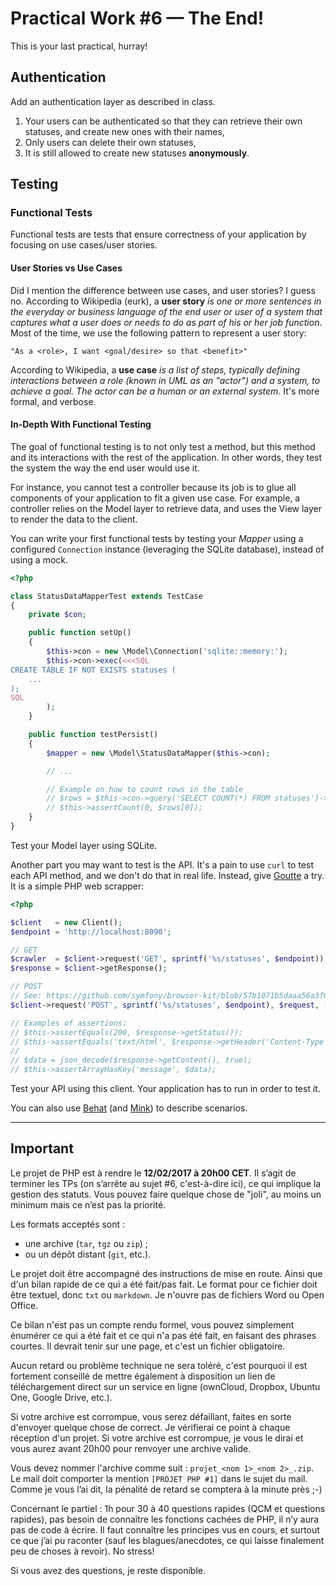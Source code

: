 Practical Work #6 — The End!
============================

This is your last practical, hurray!


Authentication
--------------

Add an authentication layer as described in class.

1. Your users can be authenticated so that they can retrieve their own statuses,
   and create new ones with their names,
2. Only users can delete their own statuses,
3. It is still allowed to create new statuses **anonymously**.


Testing
-------

### Functional Tests

Functional tests are tests that ensure correctness of your application by
focusing on use cases/user stories.

#### User Stories vs Use Cases

Did I mention the difference between use cases, and user stories? I guess no.
According to Wikipedia (eurk), a **user story** _is one or more sentences in the
everyday or business language of the end user or user of a system that captures
what a user does or needs to do as part of his or her job function_. Most of the
time, we use the following pattern to represent a user story:

    "As a <role>, I want <goal/desire> so that <benefit>"

According to Wikipedia, a **use case** _is a list of steps, typically defining
interactions between a role (known in UML as an "actor") and a system, to
achieve a goal. The actor can be a human or an external system._ It's more
formal, and verbose.

#### In-Depth With Functional Testing

The goal of functional testing is to not only test a method, but this method
and its interactions with the rest of the application. In other words, they
test the system the way the end user would use it.

For instance, you cannot test a controller because its job is to glue all
components of your application to fit a given use case. For example, a
controller relies on the Model layer to retrieve data, and uses the View layer
to render the data to the client.

You can write your first functional tests by testing your _Mapper_ using a
configured `Connection` instance (leveraging the SQLite database), instead of
using a mock.

``` php
<?php

class StatusDataMapperTest extends TestCase
{
    private $con;

    public function setUp()
    {
        $this->con = new \Model\Connection('sqlite::memory:');
        $this->con->exec(<<<SQL
CREATE TABLE IF NOT EXISTS statuses (
    ...
);
SQL
        );
    }

    public function testPersist()
    {
        $mapper = new \Model\StatusDataMapper($this->con);

        // ...

        // Example on how to count rows in the table
        // $rows = $this->con->query('SELECT COUNT(*) FROM statuses')->fetch(\PDO::FETCH_NUM);
        // $this->assertCount(0, $rows[0]);
    }
}
```

Test your Model layer using SQLite.

Another part you may want to test is the API. It's a pain to use `curl` to test
each API method, and we don't do that in real life. Instead, give
[Goutte](https://github.com/fabpot/Goutte) a try. It is a simple PHP web
scrapper:

``` php
<?php

$client   = new Client();
$endpoint = 'http://localhost:8090';

// GET
$crawler  = $client->request('GET', sprintf('%s/statuses', $endpoint));
$response = $client->getResponse();

// POST
// See: https://github.com/symfony/browser-kit/blob/57b1071b5daaa56a3f046ca282aed9f69aeeeb7a/Client.php#L278
$client->request('POST', sprintf('%s/statuses', $endpoint), $request, [], $headers, $content);

// Examples of assertions:
// $this->assertEquals(200, $response->getStatus());
// $this->assertEquals('text/html', $response->getHeader('Content-Type'));
//
// $data = json_decode($response->getContent(), true);
// $this->assertArrayHasKey('message', $data);
```

Test your API using this client. Your application has to run in order to test it.

You can also use [Behat](http://behat.org/) (and
[Mink](http://docs.behat.org/cookbook/behat_and_mink.html)) to describe
scenarios.

---

Important
---------

Le projet de PHP est à rendre le **12/02/2017 à 20h00 CET**. Il s’agit de
terminer les TPs (on s’arrête au sujet #6, c'est-à-dire ici), ce qui implique
la gestion des statuts. Vous pouvez faire quelque chose de "joli", au moins un
minimum mais ce n’est pas la priorité.

Les formats acceptés sont :

* une archive (`tar`, `tgz` ou `zip`) ;
* ou un dépôt distant (`git`, etc.).

Le projet doit être accompagné des instructions de mise en route. Ainsi que d'un
bilan rapide de ce qui a été fait/pas fait. Le format pour ce fichier doit être
textuel, donc `txt` ou `markdown`. Je n'ouvre pas de fichiers Word ou Open
Office.

Ce bilan n'est pas un compte rendu formel, vous pouvez simplement énumérer ce
qui a été fait et ce qui n'a pas été fait, en faisant des phrases courtes. Il
devrait tenir sur une page, et c'est un fichier obligatoire.

Aucun retard ou problème technique ne sera toléré, c'est pourquoi il est
fortement conseillé de mettre également à disposition un lien de téléchargement
direct sur un service en ligne (ownCloud, Dropbox, Ubuntu One, Google Drive,
etc.).

Si votre archive est corrompue, vous serez défaillant, faites en sorte d'envoyer
quelque chose de correct. Je vérifierai ce point à chaque réception d'un projet.
Si votre archive est corrompue, je vous le dirai et vous aurez avant 20h00 pour
renvoyer une archive valide.

Vous devez nommer l'archive comme suit : `projet_<nom 1>_<nom 2>_.zip`. Le mail
doit comporter la mention `[PROJET PHP #1]` dans le sujet du mail. Comme je vous
l’ai dit, la pénalité de retard se comptera à la minute près ;-)

Concernant le partiel : 1h pour 30 à 40 questions rapides (QCM et questions
rapides), pas besoin de connaître les fonctions cachées de PHP, il n’y aura pas
de code à écrire. Il faut connaître les principes vus en cours, et surtout ce
que j’ai pu raconter (sauf les blagues/anecdotes, ce qui laisse finalement peu
de choses à revoir). No stress!

Si vous avez des questions, je reste disponible.

